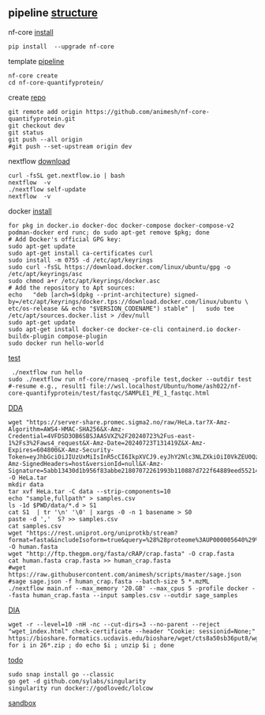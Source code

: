 ## pipeline [structure](https://nf-co.re/docs/contributing/pipelines/pipeline_file_structure)

nf-core [install](https://nf-co.re/docs/nf-core-tools/installation)
```
pip install  --upgrade nf-core
```

template [pipeline](https://nf-co.re/docs/nf-core-tools/pipelines/create)
```
nf-core create
cd nf-core-quantifyprotein/
```

create [repo](https://github.com/animesh/nf-core-quantifyprotein)
```
git remote add origin https://github.com/animesh/nf-core-quantifyprotein.git
git checkout dev
git status
git push --all origin
#git push --set-upstream origin dev
```

nextflow [download](https://nextflow.io/example5.html)
```
curl -fsSL get.nextflow.io | bash
nextflow  -v
./nextflow self-update
nextflow  -v
```

docker [install](https://docs.docker.com/engine/install/ubuntu/)
```
for pkg in docker.io docker-doc docker-compose docker-compose-v2 podman-docker erd runc; do sudo apt-get remove $pkg; done
# Add Docker's official GPG key:
sudo apt-get update
sudo apt-get install ca-certificates curl
sudo install -m 0755 -d /etc/apt/keyrings
sudo curl -fsSL https://download.docker.com/linux/ubuntu/gpg -o /etc/apt/keyrings/asc
sudo chmod a+r /etc/apt/keyrings/docker.asc
# Add the repository to Apt sources:
echo   "deb [arch=$(dpkg --print-architecture) signed-by=/etc/apt/keyrings/docker.tps://download.docker.com/linux/ubuntu \
etc/os-release && echo "$VERSION_CODENAME") stable" |   sudo tee /etc/apt/sources.docker.list > /dev/null
sudo apt-get update
sudo apt-get install docker-ce docker-ce-cli containerd.io docker-buildx-plugin compose-plugin
sudo docker run hello-world
```


[test](https://nf-co.re/docs/usage/introduction#how-to-run-a-pipeline)
```
 ./nextflow run hello
sudo ./nextflow run nf-core/rnaseq -profile test,docker --outdir test #-resume e.g., result1 file://wsl.localhost/Ubuntu/home/ash022/nf-core-quantifyprotein/test/fastqc/SAMPLE1_PE_1_fastqc.html
```

[DDA](https://github.com/animesh/scripts/blob/master/scratch.slurm)
```
wget "https://server-share.promec.sigma2.no/raw/HeLa.tar?X-Amz-Algorithm=AWS4-HMAC-SHA256&X-Amz-Credential=4VFDSD3OB6SBSJAASVXZ%2F20240723%2Fus-east-1%2Fs3%2Faws4_request&X-Amz-Date=20240723T131419Z&X-Amz-Expires=604800&X-Amz-Security-Token=eyJhbGciOiJIUzUxMiIsInR5cCI6IkpXVCJ9.eyJhY2Nlc3NLZXkiOiI0VkZEU0QzT0I2U0JTSkFBU1ZYWiIsImV4cCI6MTcyMTc0Mzk1MywicGFyZW50IjoicHJvbWVjc2hhcmUifQ.DTcGnBLlkwHgdRlcGUIkDtOVCjf2Ke73MreQAj1ciO21IMVMM8Vq8zbYwYBgG8DBnES7hzMoSL5Vm6Mvpz8mHQ&X-Amz-SignedHeaders=host&versionId=null&X-Amz-Signature=5abb13430d1b956f83abbe21807072261993b110887d722f64889eed55214dc7" -O HeLa.tar
mkdir data
tar xvf HeLa.tar -C data --strip-components=10
echo "sample,fullpath" > samples.csv
ls -1d $PWD/data/*.d > S1
cat S1  | tr '\n' '\0' | xargs -0 -n 1 basename > S0
paste -d ','  S? >> samples.csv
cat samples.csv
wget "https://rest.uniprot.org/uniprotkb/stream?format=fasta&includeIsoform=true&query=%28%28proteome%3AUP000005640%29%29" -O human.fasta
wget "http://ftp.thegpm.org/fasta/cRAP/crap.fasta" -O crap.fasta
cat human.fasta crap.fasta >> human_crap.fasta
#wget https://raw.githubusercontent.com/animesh/scripts/master/sage.json
#sage sage.json -f human_crap.fasta --batch-size 5 *.mzML
./nextflow main.nf --max_memory '20.GB' --max_cpus 5 -profile docker --fasta human_crap.fasta --input samples.csv --outdir sage_samples
```

[DIA](https://bioshare.bioinformatics.ucdavis.edu/bioshare/view/cts8a50sb36put8/)
```
wget -r --level=10 -nH -nc --cut-dirs=3 --no-parent --reject "wget_index.html" check-certificate --header "Cookie: sessionid=None;" https://bioshare.formatics.ucdavis.edu/bioshare/wget/cts8a50sb36put8/wget_index.html
for i in 26*.zip ; do echo $i ; unzip $i ; done
```


[todo](https://github.com/sylabs/singularity/blob/main/INSTALL.md)
```
sudo snap install go --classic
go get -d github.com/sylabs/singularity
singularity run docker://godlovedc/lolcow
```
[sandbox](https://github.com/mahesh-panchal/Nextflow_sandbox)

